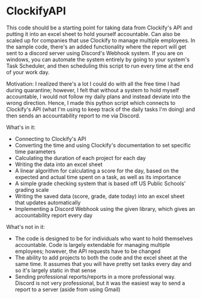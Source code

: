 # ClockifyAPI
This code should be a starting point for taking data from Clockify's API and putting it into an excel sheet to hold yourself accountable. Can also be scaled up for companies that use Clockify to manage multiple employees. In the sample code, there's an added functionality where the report will get sent to a discord server using Discord's Webhook system. If you are on windows, you can automate the system entirely by going to your system's Task Scheduler, and then scheduling this script to run every time at the end of your work day.

Motivation: I realized there's a lot I could do with all the free time I had during quarantine; however, I felt that without a system to hold myself accountable, I would not follow my daily plans and instead deviate into the wrong direction. Hence, I made this python script which connects to Clockify's API (what I'm using to keep track of the daily tasks I'm doing) and then sends an accountability report to me via Discord. 

What's in it:
- Connecting to Clockify's API
- Converting the time and using Clockify's documentation to set specific time parameters
- Calculating the duration of each project for each day
- Writing the data into an excel sheet
- A linear algorithm for calculating a score for the day, based on the expected and actual time spent on a task, as well as its importance
- A simple grade checking system that is based off US Public Schools' grading scale
- Writing the saved data (score, grade, date today) into an excel sheet that updates automatically
- Implementing a Discord Webhook using the given library, which gives an accountability report every day

What's not in it:
- The code is designed to be for individuals who want to hold themselves accountable. Code is largely extendable for managing multiple employees; however, the API requests have to be changed
- The ability to add projects to both the code and the excel sheet at the same time. It assumes that you will have pretty set tasks every day and so it's largely static in that sense
- Sending professional reports/reports in a more professional way. Discord is not very professional, but it was the easiest way to send a report to a server (aside from using Gmail)



